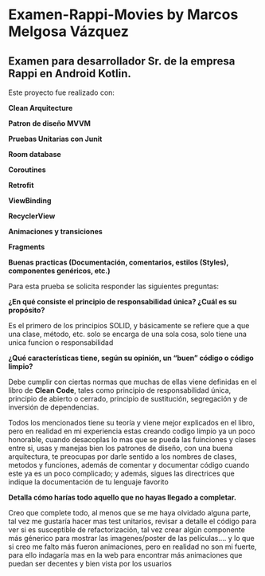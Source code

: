 # Examen-Rappi-Movies by Marcos Melgosa Vázquez

## Examen para desarrollador Sr. de la empresa Rappi en Android Kotlin.

Este proyecto fue realizado con:

**Clean Arquitecture**

**Patron de diseño MVVM**

**Pruebas Unitarias con Junit**

**Room database**

**Coroutines**

**Retrofit**

**ViewBinding**

**RecyclerView**

**Animaciones y transiciones**

**Fragments**

**Buenas practicas (Documentación, comentarios, estilos (Styles), componentes genéricos, etc.)**


Para esta prueba se solicita responder las siguientes preguntas:

**¿En qué consiste el principio de responsabilidad única? ¿Cuál es su propósito?**

Es el primero de los principios SOLID, y básicamente se refiere que a que una clase, método, etc.
solo se encarga de una sola cosa, solo tiene una unica funcion o responsabilidad

**¿Qué características tiene, según su opinión, un “buen” código o código limpio?**

Debe cumplir con ciertas normas que muchas de ellas viene definidas en el libro de **Clean Code**,
tales como principio de responsabilidad única, principio de abierto o cerrado, principio de sustitución, 
segregación y de inversión de dependencias.

Todos los mencionados tiene su teoría y viene mejor explicados en el libro, pero en realidad en mi
experiencia estas creando codigo limpio ya un poco honorable, cuando desacoplas lo mas que se pueda
las fuinciones y clases entre si, usas y manejas bien los patrones de diseño, con una buena arquitectura,
te preocupas por darle sentido a los nombres de clases, metodos y funciones, además de comentar y documentar
código cuando este ya es un poco complicado; y además, sigues las directrices que indique la documentación
de tu lenguaje favorito

**Detalla cómo harías todo aquello que no hayas llegado a completar.**

Creo que complete todo, al menos que se me haya olvidado alguna parte, tal vez me gustaría hacer mas test unitarios,
revisar a detalle el código para ver si es susceptible de refactorización, tal vez crear algún componente más génerico
para mostrar las imagenes/poster de las películas.... y lo que si creo me falto más fueron animaciones, pero en realidad no son mi fuerte,
para ello indagaría mas en la web para encontrar más animaciones que puedan ser decentes y bien vista
por los usuarios

